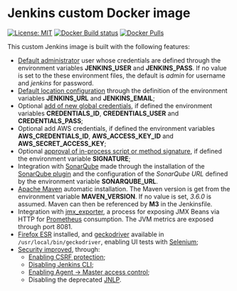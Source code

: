 # Jenkins custom Docker image

[![License: MIT](https://img.shields.io/badge/License-MIT-yellow.svg)](https://opensource.org/licenses/MIT) [![Docker Build status](https://img.shields.io/docker/build/esignbr/myjenkins.svg)](https://hub.docker.com/r/esignbr/myjenkins/builds) [![Docker Pulls](https://img.shields.io/docker/pulls/esignbr/myjenkins.svg)](https://hub.docker.com/r/esignbr/myjenkins)

This custom Jenkins image is built with the following features:

- [Default administrator](default-user.groovy) user whose credentials are defined through the environment variables **JENKINS_USER** and **JENKINS_PASS**. If no value is set to the these environment files, the default is *admin* for username and *jenkins* for password.
- [Default location configuration](config-location.groovy) through the definition of the environment variables **JENKINS_URL** and **JENKINS_EMAIL**;
- Optional [add of new global credentials](https://jenkins.io/doc/book/using/using-credentials/#adding-new-global-credentials), if defined the environment variables **CREDENTIALS_ID**, **CREDENTIALS_USER** and **CREDENTIALS_PASS**;
- Optional add AWS credentials, if defined the environment variables **AWS_CREDENTIALS_ID**, **AWS_ACCESS_KEY_ID** and **AWS_SECRET_ACCESS_KEY**;
- Optional [approval of in-process script or method signature](https://jenkins.io/doc/book/managing/script-approval), if defined the environment variable **SIGNATURE**;
- Integration with [SonarQube](https://www.sonarqube.org) made through the installation of the [SonarQube plugin](https://plugins.jenkins.io/sonar) and the configuration of the *SonarQube URL* defined by the environment variable **SONARQUBE_URL**.
- [Apache Maven](https://maven.apache.org) automatic installation. The Maven version is get from the environment variable **MAVEN_VERSION**. If no value is set, *3.6.0* is assumed. Maven can then be referenced by **M3** in the Jenkinsfile.
- Integration with [jmx_exporter](https://github.com/prometheus/jmx_exporter), a process for exposing JMX Beans via HTTP for [Prometheus](https://prometheus.io) consumption. The JVM metrics are exposed through port 8081.
- [Firefox ESR](https://www.mozilla.org/en-US/firefox/organizations) installed, and [geckodriver](https://github.com/mozilla/geckodriver) available in `/usr/local/bin/geckodriver`, enabling UI tests with [Selenium](https://www.seleniumhq.org);
- [Security improved](harden-jenkins.groovy), through:
  - [Enabling CSRF protection](https://wiki.jenkins.io/display/JENKINS/CSRF+Protection);
  - [Disabling Jenkins CLI](https://support.cloudbees.com/hc/en-us/articles/234709648-Disable-Jenkins-CLI);
  - [Enabling Agent -> Master access control](https://wiki.jenkins.io/display/JENKINS/Slave+To+Master+Access+Control);
  - Disabling the deprecated [JNLP](https://en.wikipedia.org/wiki/Java_Web_Start#Java_Network_Launching_Protocol_(JNLP)).
